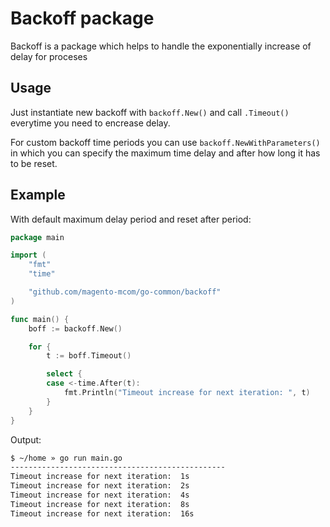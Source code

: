 # Backoff package

Backoff is a package which helps to handle the exponentially increase of delay for proceses 

## Usage

Just instantiate new backoff with `backoff.New()` and call `.Timeout()` everytime you need to encrease delay.

For custom backoff time periods you can use `backoff.NewWithParameters()` in which you can specify the maximum time delay and after how long it has to be reset.


## Example
With default maximum delay period and reset after period:

```go
package main

import (
	"fmt"
	"time"

	"github.com/magento-mcom/go-common/backoff"
)

func main() {
	boff := backoff.New()

	for {
		t := boff.Timeout()

		select {
		case <-time.After(t):
			fmt.Println("Timeout increase for next iteration: ", t)
		}
	}
}

```

Output:

```sh
$ ~/home » go run main.go
------------------------------------------------
Timeout increase for next iteration:  1s
Timeout increase for next iteration:  2s
Timeout increase for next iteration:  4s
Timeout increase for next iteration:  8s
Timeout increase for next iteration:  16s

```
